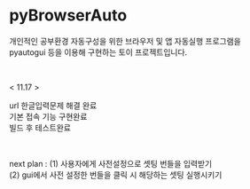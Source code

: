 # pyBrowserAuto
개인적인 공부환경 자동구성을 위한 브라우저 및 앱 자동실행 프로그램을 <br>
pyautogui 등을 이용해 구현하는 토이 프로젝트입니다. 

<br>

< 11.17 >

url 한글입력문제 해결 완료 <br>
기본 접속 기능 구현완료 <br>
빌드 후 테스트완료 <br>

<br>

next plan : 
(1) 사용자에게 사전설정으로 셋팅 번들을 입력받기 <br>
(2) gui에서 사전 설정한 번들을 클릭 시 해당하는 셋팅 실행시키기
